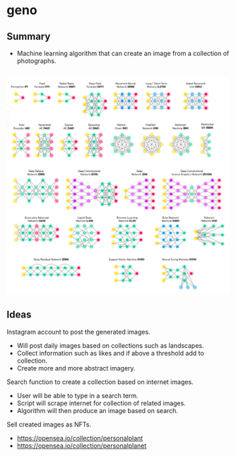 # geno

## Summary
- Machine learning algorithm that can create an image from a collection of photographs.

##

![Models](https://github.com/jameskeywood/geno/blob/main/models.jpg?raw=true)

## Ideas
Instagram account to post the generated images.
- Will post daily images based on collections such as landscapes.
- Collect information such as likes and if above a threshold add to collection.
- Create more and more abstract imagery.

Search function to create a collection based on internet images.
- User will be able to type in a search term.
- Script will scrape internet for collection of related images.
- Algorithm will then produce an image based on search.

Sell created images as NFTs.
- https://opensea.io/collection/personalplant
- https://opensea.io/collection/personalplanet